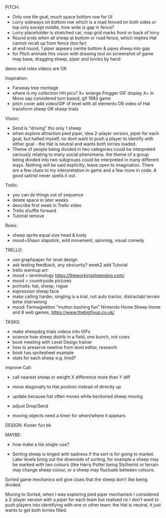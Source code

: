 PITCH:
+ Only one tile goal, much space bottom row for UI
+ Lorry sideways on bottom row which is a road fenced on both sides or top only except middle, how wide is gap in fence?
+ Lorry placeholder is stretched car, map grid marks front or back of lorry
+ Round ends when all sheep at bottom or road fence, which implies Hat cannot recall up from fence (too far)
+ at end round, 1 piper appears centre bottom & pipes sheep into gap
+ for Pitch animate this vision with drawing tool on screenshot of game map base, dragging sheep, piper and lorries by hand

demo and roles videos are OK

Inspiration:
+ Faraway tree montage
+ where is my collection HH pics?
X+ enlarge Frogger GIF display
X+ in Move say considered turn based, gif 1983 game
+ pitch cover add video/GIF of level with all elements OR video of Hat transform sheep OR sheep trials

Vision:
+ Send is "driving" tho only 1 sheep
+ when explore attraction pied piper, idea 2-player version, piper for each goal, but halted myself, no dont want to push a player to identify with either goal - the Hat is neutral and wants both lorries loaded. 
+  Theme of people being divided in two categories could be interpreted variously relating to many social phenomena.  the theme of a group being divided into two subgroups could be interpreted in many different ways. Nothing will be said explicitly, leave open to imagination. There are a few clues to my interpretation in game and a few more in code. A good satirist never spells it out.

Trello:
+ you can do things out of sequence
+ delete space in later weeks
+ describe first week in Trello video
+ Trello shuffle forward
+ Tutorial remove

Roles:
+ sheep sprite equal size head & body
+ mood=Shaun slapstick, wild movement, spinning, visual comedy

TRELLO:
+ use graphpaper for level design 
+ ask testing feedback, any obscurity? week2 add Tutorial
+ trello warmup art: 
+ mood = terminology https://theworkingsheepdog.com/
+ mood = countryside pictures
+ portraits: hat, sheep, rogue 
+ expression sheep face
+ make calling harder, singling is a trial, not auto tractor, distractabl terrain betw intervening
+ mood: Farmageddon "mutton bashing fun" Nintendo Home Sheep Home and 8 web games, https://www.thebigfixup.co.uk/

TASKS:
+ make sheepdog trials videos into GIFs
+ science how sheep distrib in a field, one bunch, not cows
+ book meeting with Level Design trainer
+ how to preserve newline from level editor, research
+ book has spritesheet example 
+ stats for each sheep e.g. tired?

improve Call:
+ call nearest sheep or weight X difference more than Y diff 
+ move diagonally to Hat position instead of directly up
+ update because hat often moves while beckoned sheep moving

+ adjust Drop/Send

+ moving objects need a timer for when/where it appears

DESIGN:
Koster fun bk

MAYBE:
+ how make a tile single-use?

+ Sorting sheep is tinged with sadness if the sort is for going to market. Later levels bring out the downside of sorting, for example a sheep may be marked with two colours (like Harry Potter being Slytherin) or terrain may change sheep colour, or a sheep may fluctuate between colours.

Sorted game mechanics will give clues that the sheep don't like being divided.

Moving to Sorted, when I was exploring pied piper mechanism I considered a 2-player version with a piper for each team but realised no I don't want to push players into identifying with one or other team: the Hat is neutral, it just wants to get both lorries filled. 